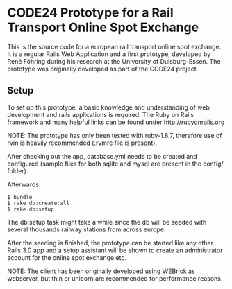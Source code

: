 CODE24 Prototype for a Rail Transport Online Spot Exchange
==========================================================

This is the source code for a european rail transport online spot exchange. It is a regular Rails Web Application and a first prototype, developed by René Föhring during his research at the University of Duisburg-Essen. The prototype was originally developed as part of the CODE24 project.

Setup
-----

To set up this prototype, a basic knowledge and understanding of web development and rails applications is required. The Ruby on Rails framework and many helpful links can be found under http://rubyonrails.org

NOTE: The prototype has only been tested with ruby-1.8.7, therefore use of rvm is heavily recommended (.rvmrc file is present).

After checking out the app, database.yml needs to be created and configured (sample files for both sqlite and mysql are present in the config/ folder).

Afterwards:

    $ bundle
    $ rake db:create:all
    $ rake db:setup
    
The db:setup task might take a while since the db will be seeded with several thousands railway stations from across europe.

After the seeding is finished, the prototype can be started like any other Rails 3.0 app and a setup assistant will be shown to create an administrator account for the online spot exchange etc.

NOTE: The client has been originally developed using WEBrick as webserver, but thin or unicorn are recommended for performance reasons.